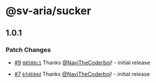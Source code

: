 # @sv-aria/sucker

## 1.0.1

### Patch Changes

-   [#9](https://github.com/NaviTheCoderboi/sv-aria/pull/9) [`88508c1`](https://github.com/NaviTheCoderboi/sv-aria/commit/88508c11e5a060eaa3ec49ac94a0d662a4117b18) Thanks [@NaviTheCoderboi](https://github.com/NaviTheCoderboi)! - initial release

-   [#7](https://github.com/NaviTheCoderboi/sv-aria/pull/7) [`6fd694d`](https://github.com/NaviTheCoderboi/sv-aria/commit/6fd694ded7bd3ef161a20ab967d32066201c4bee) Thanks [@NaviTheCoderboi](https://github.com/NaviTheCoderboi)! - initial release
